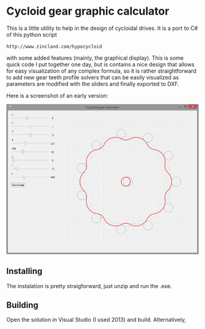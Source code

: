 Cycloid gear graphic calculator
===============================

This is a little utility to help in the design of cycloidal drives. It is a port to C# of this python script

    http://www.zincland.com/hypocycloid

with some added features (mainly, the graphical display). This is some quick code I put together one day, but is contains a nice design that allows for easy visualization of any complex formula, so it is rather straightforward to add new gear teeth profile solvers that can be easily visualized as parameters are modified with the sliders and finally exported to DXF. 

Here is a screenshot of an early version: 

![Screenshot](/screenshots/02.jpg)


## Installing

The instalation is pretty straigforward, just unzip and run the .exe. 


## Building

Open the solution in Visual Studio (I used 2013) and build. Alternatively, 


